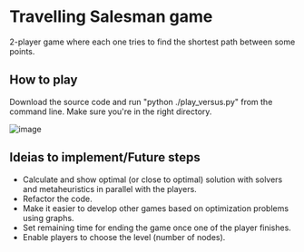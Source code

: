 # Travelling Salesman game
2-player game where each one tries to find the shortest path between some points. 

## How to play
Download the source code and run "python ./play_versus.py" from the command line. Make sure you're in the right directory.

![image](https://github.com/andre-tavas/optimization_games/assets/80365126/a5977e38-720d-4028-b0be-e4f64ff5a23d)

## Ideias to implement/Future steps
- Calculate and show optimal (or close to optimal) solution with solvers and metaheuristics in parallel with the players.
- Refactor the code.
- Make it easier to develop other games based on optimization problems using graphs.
- Set remaining time for ending the game once one of the player finishes.
- Enable players to choose the level (number of nodes).
